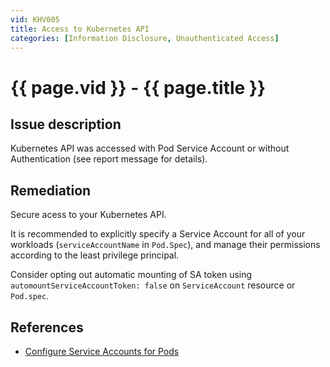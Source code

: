 ```yaml
---
vid: KHV005
title: Access to Kubernetes API
categories: [Information Disclosure, Unauthenticated Access]
---
```


# {{ page.vid }} - {{ page.title }}

## Issue description

Kubernetes API was accessed with Pod Service Account or without Authentication (see report message for details).

## Remediation

Secure acess to your Kubernetes API.

It is recommended to explicitly specify a Service Account for all of your workloads (`serviceAccountName` in `Pod.Spec`), and manage their permissions according to the least privilege principal.

Consider opting out automatic mounting of SA token using `automountServiceAccountToken: false` on `ServiceAccount` resource or `Pod.spec`.


## References

- [Configure Service Accounts for Pods](https://kubernetes.io/docs/tasks/configure-pod-container/configure-service-account/)